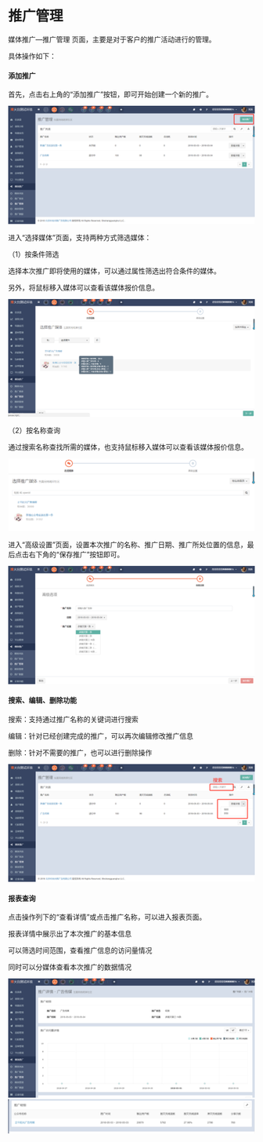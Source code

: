 # 推广管理

媒体推广—推广管理 页面，主要是对于客户的推广活动进行的管理。

具体操作如下：

#### 添加推广

首先，点击右上角的“添加推广”按钮，即可开始创建一个新的推广。

![](/assets/1525330192%281%29.jpg)

进入“选择媒体”页面，支持两种方式筛选媒体：

（1）按条件筛选

选择本次推广即将使用的媒体，可以通过属性筛选出符合条件的媒体。

另外，将鼠标移入媒体可以查看该媒体报价信息。

![](/assets/1525330358%281%29.jpg)

（2）按名称查询

通过搜索名称查找所需的媒体，也支持鼠标移入媒体可以查看该媒体报价信息。

![](/assets/1525330570%281%29.jpg)

进入“高级设置”页面，设置本次推广的名称、推广日期、推广所处位置的信息，最后点击右下角的“保存推广”按钮即可。

![](/assets/1525330843%281%29.jpg)

#### 搜索、编辑、删除功能

搜索：支持通过推广名称的关键词进行搜索

编辑：针对已经创建完成的推广，可以再次编辑修改推广信息

删除：针对不需要的推广，也可以进行删除操作

![](/assets/1525331285%281%29.jpg)

#### 报表查询

点击操作列下的“查看详情”或点击推广名称，可以进入报表页面。

报表详情中展示出了本次推广的基本信息

可以筛选时间范围，查看推广信息的访问量情况

同时可以分媒体查看本次推广的数据情况

![](/assets/1525337913%281%29.jpg)![](/assets/1525338120.jpg)

